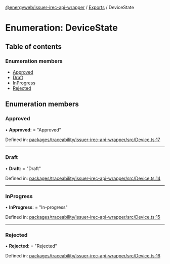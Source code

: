 [@energyweb/issuer-irec-api-wrapper](../README.md) / [Exports](../modules.md) / DeviceState

# Enumeration: DeviceState

## Table of contents

### Enumeration members

- [Approved](devicestate.md#approved)
- [Draft](devicestate.md#draft)
- [InProgress](devicestate.md#inprogress)
- [Rejected](devicestate.md#rejected)

## Enumeration members

### Approved

• **Approved**: = "Approved"

Defined in: [packages/traceability/issuer-irec-api-wrapper/src/Device.ts:17](https://github.com/energywebfoundation/origin/blob/1ec4bda2/packages/traceability/issuer-irec-api-wrapper/src/Device.ts#L17)

___

### Draft

• **Draft**: = "Draft"

Defined in: [packages/traceability/issuer-irec-api-wrapper/src/Device.ts:14](https://github.com/energywebfoundation/origin/blob/1ec4bda2/packages/traceability/issuer-irec-api-wrapper/src/Device.ts#L14)

___

### InProgress

• **InProgress**: = "In-progress"

Defined in: [packages/traceability/issuer-irec-api-wrapper/src/Device.ts:15](https://github.com/energywebfoundation/origin/blob/1ec4bda2/packages/traceability/issuer-irec-api-wrapper/src/Device.ts#L15)

___

### Rejected

• **Rejected**: = "Rejected"

Defined in: [packages/traceability/issuer-irec-api-wrapper/src/Device.ts:16](https://github.com/energywebfoundation/origin/blob/1ec4bda2/packages/traceability/issuer-irec-api-wrapper/src/Device.ts#L16)
